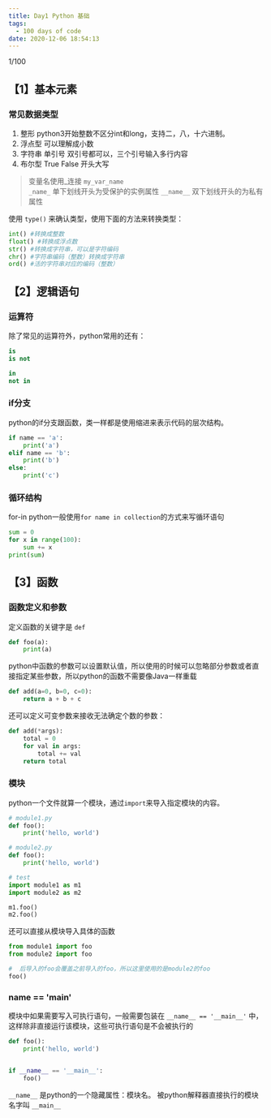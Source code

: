 ```yaml
---
title: Day1 Python 基础
tags:
  - 100 days of code
date: 2020-12-06 18:54:13
---
```

1/100

## 【1】基本元素

### 常见数据类型
1. 整形 python3开始整数不区分int和long，支持二，八，十六进制。
2. 浮点型 可以理解成小数
3. 字符串 单引号 双引号都可以，三个引号输入多行内容
4. 布尔型 True False 开头大写

> 变量名使用_连接 `my_var_name`  
> `_name_`  单下划线开头为受保护的实例属性
> `__name__`  双下划线开头的为私有属性

使用 `type()` 来确认类型，使用下面的方法来转换类型：
```python
int() #转换成整数 
float() #转换成浮点数
str() #转换成字符串，可以是字符编码
chr() #字符串编码（整数）转换成字符串
ord() #活的字符串对应的编码（整数）
```

## 【2】逻辑语句

### 运算符

除了常见的运算符外，python常用的还有：

```python
is 
is not

in 
not in
```

### if分支
python的if分支跟函数，类一样都是使用缩进来表示代码的层次结构。

```python
if name == 'a':
    print('a')
elif name == 'b':
    print('b')
else:
    print('c')
```


###  循环结构

for-in
python一般使用`for name in collection`的方式来写循环语句

```python
sum = 0
for x in range(100):
    sum += x
print(sum)
```

## 【3】函数

### 函数定义和参数
定义函数的关键字是 `def`
```python
def foo(a):
    print(a)
```

python中函数的参数可以设置默认值，所以使用的时候可以忽略部分参数或者直接指定某些参数，所以python的函数不需要像Java一样重载

```python
def add(a=0, b=0, c=0):
    return a + b + c
```

还可以定义可变参数来接收无法确定个数的参数：
```python
def add(*args):
    total = 0
    for val in args:
        total += val
    return total

```

### 模块
python一个文件就算一个模块，通过`import`来导入指定模块的内容。

```python
# module1.py
def foo():
    print('hello, world')
```

```python
# module2.py
def foo():
    print('hello, world')
```

```python
# test
import module1 as m1
import module2 as m2

m1.foo()
m2.foo()

```

还可以直接从模块导入具体的函数
```python
from module1 import foo
from module2 import foo

#  后导入的foo会覆盖之前导入的foo，所以这里使用的是module2的foo
foo()

```

### __name__ == '__main__'
模块中如果需要写入可执行语句，一般需要包装在 `__name__ == '__main__'` 中，这样除非直接运行该模块，这些可执行语句是不会被执行的
```python
def foo():
    print('hello, world')


if __name__ == '__main__':
    foo()
```

`__name__` 是python的一个隐藏属性：模块名。 被python解释器直接执行的模块名字叫 `__main__`